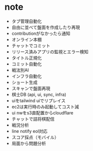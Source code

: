 # note
- タブ管理自動化
- 自由に並べて盤面を作成したり再現
- contributionがなかったら通知
- オンライン本棚
- チャットでコミット
- リリース済みアプリの監視とエラー検知
- タイトル正規化
- コミット自動化
- 戦法別AI
- インフラ自動化
- ショート生成
- スキャンで盤面再現
- 棋士DB (api, ui, sync, infra)
- uiをtailwind uiでリプレイス
- ec2は実行時のみ起動してコスト減
- ui nwをs3直配置からcloudflare
- チャットで詰将棋配信
- 戦況分析
- line notify eol対応
- スコア採点（モバイル）
- 局面から問題分析

